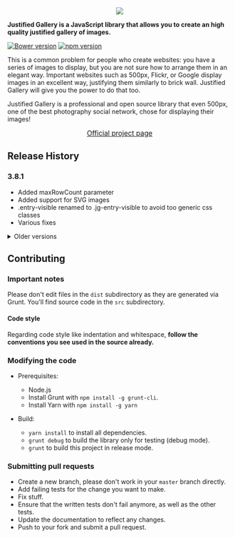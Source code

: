 <div align="center">
  <a href="http://miromannino.github.io/Justified-Gallery/" target="_blank">
    <img src="https://raw.github.com/miromannino/Justified-Gallery/gh-imgs/jgcover.png" />
  </a>
</div>

**Justified Gallery is a JavaScript library that allows you to create an high quality justified gallery of images.**

[![Bower version](https://badge.fury.io/bo/justifiedGallery.svg)](https://badge.fury.io/bo/justifiedGallery)
[![npm version](https://badge.fury.io/js/justifiedGallery.svg)](https://badge.fury.io/js/justifiedGallery)

This is a common problem for people who create websites: you have a series of images to display, but you are not sure how to arrange them in an elegant way. Important websites such as 500px, Flickr, or Google display images in an excellent way, justifying them similarly to brick wall. Justified Gallery will give you the power to do that too.

Justified Gallery is a professional and open source library that even 500px, one of the best photography social network, chose for displaying their images!

<div style="text-align: center; font-size: 110%;">
	<a href="http://miromannino.github.io/Justified-Gallery/" target="_blank">Official project page</a>
</div>

## Release History

### 3.8.1

* Added maxRowCount parameter
* Added support for SVG images
* .entry-visible renamed to .jg-entry-visible to avoid too generic css classes
* Various fixes

<details>
	<summary>Older versions</summary>

### 3.7

* Compatible with AMD and CommonJS formats using Universal Module Definition pattern (examples provided for Webpack, Browserify, and AMD/RequireJS)
* $.prop() changed to $.attr() because it was creating problems with Foundation
* The library could now be used without necessarily defining it as jQuery plugin. But it still requires jQuery to provide a better browser compatibility.


### 3.6.5

* For more flexibility, option imgSelector to select the image, given an image entry (e.g. a figure or a div)
* $.attr() changed to $.prop() for better compatibility
* Right to left option
* Prevent gallery height collapse when the page is resized and keep the scroll position
* Avoid width check in case the gallery is not visible

### 3.6.4

* semplified the possibility to have a gallery of `<figure>`. 

### 3.6.3

* Added in thumbnailPath an extra parameter which specify the current image. In this way properties of that image could
  be read
* Fixed bugs for filter when used specifying a function
* Fixed bugs for filter when norewind is used
* Performance improvements in case of norewind
* Changed the selector behaviour. Only direct children of the gallery can be choose as gallery entry.
* Fixed bug for maxRowHeight

### 3.6.2

* cssAnimation = true as default. It’s time to move to the future and leave IE in the past.
* fixed cssAnimation
* scrollbar existence check to avoid image resizing flickering
* The boxes could now be configured to have a background color to be visible with waitThumbnailsLoad = false.
* removed the `fixedHeight` option since now this behaviour can be replicated using `maxRowHeight`.
* The last row height will be calculated as the average row height of all the other rows. Before the last row height
  was always following the `rowHeight` option, that could be smaller than the effective height of all the other rows.
  For example: a gallery of images of 100x100px in a container of 950px, where rowHeight = 100. That gallery would
  contain 9 pictures for each row, and the extra space used for justification. Each row will have approximately an
  height of 105px after the justification. In this example the last row height would be 105px, where in the past
  it would usually be 100px if not justified.
* other bugfixes

### 3.6.1

* bugfixes
* lastRow option can be 'nojustify', which is the same as 'left', or it can be 'justify', 'center', 'right' or 'hide'.
* refreshSensitivity option, to configure the change in width allowed (in px) without re-building the gallery
* thumbnailPath to configure JG with a custom thumbnail selector,
  e.g. we want to do select the correct thumbnail changing only a suffix of the current filename

	```
	$("#myGallery").justifiedGallery({
		thumbnailPath: function (currentPath, width, height) {
			if (Math.max(width, height) < 250) {
			    return currentPath.replace(/(.*)(_[a-z]+)(\..*)/, "$1_small$2");
			} else {
			    return currentPath.replace(/(.*)(_[a-z]+)(\..*)/, "$1_medium$2");
			}
		}
	});
	```

### 3.6

* Sort (works also with infinite scroll)
* Filter (works also with infinite scroll)
* Randomize images now works also with infinite scroll
* Text entries (i.e. without images) support
* Destroy method
* maxRowHeight could be also a percentage
* configurable sizeRangeSuffixes.
  e.g. to have only thumbnails and big images it could be:

	```
	sizeRangeSuffixes : {
		500: '_t',
		2000: '_m'
	}
	```
* Configurable entry selector
* Code refactoring
	
### 3.5.4

* Added the border option
* Fixed some problems with waitThumbnailsLoad and infinite scroll

### 3.5
* The default suffixes are all empty, to be simpler to understand. To have the previous suffixes,
the following settings can be used:

	```
	sizeRangeSuffixes : {
		'lt100': '_t',
		'lt240': '_m',
		'lt320': '_n',
		'lt500': '',
		'lt640': '_z',
		'lt1024': '_b'
	}
	```

* Now is possible to have entries with the structure:

	```
	<div>
		<a href="...">
			<img src="..." />
		</a>
		<div class="caption">...</div>
	</div>
	```

* Fixed margins
* The border of the entire gallery can be customized
* Corrected bugs for the callbacks when waitThumbnailsLoad = false

### 3.4

* Performance improvements
	* In presence of width and height attributes in thumbnails, and with the option
	  'waitThumbnailsLoad', the layout is immediately built, and the thumbnails will appear randomly
	  while they are loaded.
	* Other code refactorings to be more performant
* With nojustify, if there is only a row, it doesn't justify anything. The previous behaviour seems
too like a bug than a feature.
* Infinite scroll example with plain javascript to be more understandable.
* Fixes some bugs with infinite scroll

### 3.3

* No more crops
	* Removed some floating point approximations that caused some small crops
* Initial opacity settings for the caption to allow them to be always visible
	* Can be also configured changing the less file, if one prefers CSS animations
* All caption settings in a single object to be more compact

	```
	captionSettings : { //ignored with css animations
		animationDuration : 500,
		visibleOpacity : 0.7,
		nonVisibleOpacity : 0.0
	},
	```
* Justification formulas refactoring to be more maintainable

### 3.2

* A gallery of `div` can be used instead of `a`
* Fixed errors for the last rows
* Option to use only css animations (i.e `cssAnimation`)
* Without css animations
	* Configurable caption fadein/fadeout time (i.e. `captionsAnimationDuration`)
	* Configurable caption final opacity (i.e. `captionsVisibleOpacity`)
	* Configurable images fadein time (i.e. `imagesAnimationDuration`)
* Configurable treshold that decides to justify the row also in presence of nojustify (i.e. `justifyThreshold`)

### 3.1

* Improved the algorithm to reduce the image crops
* Fixed errors with some jQuery versions
* Fixed errors with fixed height
* Settings checks and parsing
* Added event jg.rowflush

### 3.0

* Totally rewritten!
* Row by row loading
 	* The plugin doesn't wait that all the gallery thumbnails are loaded
	* A row is printed when the its thumbnails are available
	* Non-blocking layout creation
* No more white spaces (If the gallery needs to load a bigger image, it first show the smaller and then replace it with the bigger)
* Improved the algorithm for a better result
	* No more white pixels at the end of a row (bugfix)
	* Reduced a lot the image crops
		* Vertical centering
		* Proportional images enlargement looking the image aspect ratio
* Improved the algorithm efficiency
	* No more extra tags or new elements added to create the layout
	* All the images remain in the DOM, they aren't deleted or created
		* Hence, each tag remains in the links and in the images
* Added `maxRowHeight` option
* Custom captions
* Thumbnails randomization (`randomize` option)
* Statefulness
	* can be called again changing only some settings
	* can be called again to update the layout (after add or remove of images)
* Infinite scroll capable
* Improved last row behavior
	* Last row option changed
		* `justifyLastRow` setting has been renamed to `lastRow`, and it accepts: `'justify'`, `'nojustify'`, `'hide'`.
	* Option to hide the row if it is incomplete and cannot be justified
	* The plugin can justify also with `lastRow = 'nojustify'`, if the free space is small.
* Silent error handling
	* If a thumbnail doesn't exists, it is ignored in the layout (hided)
	* If the plugin needs an inexistent thumbnail, it maintains the previous one
	* Errors are still visible in the console
* Loading spinner
	* Visible when a new row needs to be loaded
	* Pure CSS spinner
	* Configurable changing the CSS/Less
* Project structure
	* Grunt to manage the build
	* Less
	* Tests
	* Javascript and CSS validation
	* CSS filename changed to be more standard
* License changed to MIT
* Improved the gallery size check to be less invasive
* Fixed lightbox removal when the page is resized

### 2.1

* Setting removed: 'usedSizeRange', now the plugin do it automatically
* Setting behavior changed: 'extension', now it accept a regular expression. The old behavior still works, but is not safe.
* New behavior: if an image defines the attribute `data-safe-src`, this is choice, no matter what the src attribute is. This can be used to avoid the problems with Photon or other services that resize the images, changing the image `src`s.

### 2.0

* Setting removed: 'lightbox', now can be done simply with the onComplete callback.
* Added Setting: 'rel' to change all the links `rel` attribute.
* Added Setting: 'target' to change all the links `target` attribute.
* Setting name changed: 'complete' to 'onComplete'.
* Setting name changed: 'sizeSuffixes' to 'sizeRangeSuffixes'.
* Setting name changed: 'usedSuffix' to 'usedSizeRange'.
* Added the CSS for the div that shows the Justified Gallery errors. Now can be changed, or hided.

</details>

## Contributing

### Important notes
Please don't edit files in the `dist` subdirectory as they are generated via Grunt. You'll find source code in the `src` subdirectory.

#### Code style
Regarding code style like indentation and whitespace, **follow the conventions you see used in the source already.**

### Modifying the code

 - Prerequisites:
	- Node.js
	- Install Grunt with `npm install -g grunt-cli`. 
	- Install Yarn with `npm install -g yarn`

 - Build:
	- `yarn install` to install all dependencies.
	- `grunt debug` to build the library only for testing (debug mode).
	- `grunt` to build this project in release mode.

### Submitting pull requests

- Create a new branch, please don't work in your `master` branch directly.
- Add failing tests for the change you want to make.
- Fix stuff.
- Ensure that the written tests don't fail anymore, as well as the other tests.
- Update the documentation to reflect any changes.
- Push to your fork and submit a pull request.
